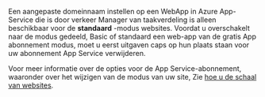 Een aangepaste domeinnaam instellen op een WebApp in Azure App-Service die is door verkeer Manager van taakverdeling is alleen beschikbaar voor de **standaard** -modus websites. Voordat u overschakelt naar de modus gedeeld, Basic of standaard een web-app van de gratis App abonnement modus, moet u eerst uitgaven caps op hun plaats staan voor uw abonnement App Service verwijderen. 

Voor meer informatie over de opties voor de App Service-abonnement, waaronder over het wijzigen van de modus van uw site, Zie [hoe u de schaal van websites](../articles/app-service-web/web-sites-scale.md).